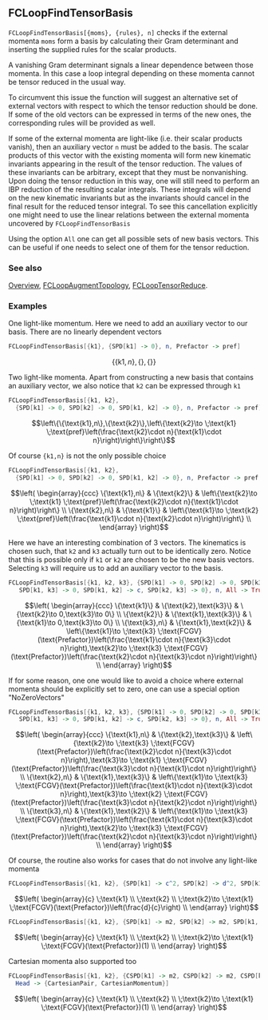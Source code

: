 ## FCLoopFindTensorBasis

`FCLoopFindTensorBasis[{moms}, {rules}, n]` checks if the external momenta `moms` form a basis by calculating their Gram determinant and inserting the supplied rules for the scalar products.

A vanishing Gram determinant signals a linear dependence between those momenta. In this case a loop integral depending on these momenta cannot be tensor reduced in the usual way.

To circumvent this issue the function will suggest an alternative set of external vectors with respect to which the tensor reduction should be done. If some of the old vectors can be expressed in terms of the new ones, the corresponding rules will be provided as well.

If some of the external momenta are light-like (i.e. their scalar products vanish), then an auxiliary vector `n` must be added to the basis. The scalar products of this vector with the existing momenta will form new kinematic invariants appearing in the result of the tensor reduction. The values of these invariants can be arbitrary, except that they must be nonvanishing. Upon doing the tensor reduction in this way, one will still need to perform an IBP reduction of the resulting scalar integrals. These integrals will depend on the new kinematic invariants but as the invariants should cancel in the final result for the reduced tensor integral. To see this cancellation explicitly one might need to use the linear relations between the external momenta uncovered by `FCLoopFindTensorBasis`

Using the option `All` one can get all possible sets of new basis vectors. This can be useful if one needs to select one of them for the tensor reduction.

### See also

[Overview](Extra/FeynCalc.md), [FCLoopAugmentTopology](FCLoopAugmentTopology.md), [FCLoopTensorReduce](FCLoopTensorReduce.md).

### Examples

One light-like momentum. Here we need to add an auxiliary vector to our basis. There are no linearly dependent vectors

```mathematica
FCLoopFindTensorBasis[{k1}, {SPD[k1] -> 0}, n, Prefactor -> pref]
```

$$\{\{\text{k1},n\},\{\},\{\}\}$$

Two light-like momenta. Apart from constructing a new basis that contains an auxiliary vector, we also notice that `k2` can be expressed through `k1`

```mathematica
FCLoopFindTensorBasis[{k1, k2}, 
  {SPD[k1] -> 0, SPD[k2] -> 0, SPD[k1, k2] -> 0}, n, Prefactor -> pref]
```

$$\left\{\{\text{k1},n\},\{\text{k2}\},\left\{\text{k2}\to \;\text{k1} \;\text{pref}\left(\frac{\text{k2}\cdot n}{\text{k1}\cdot n}\right)\right\}\right\}$$

Of course `{k1,n}` is not the only possible choice

```mathematica
FCLoopFindTensorBasis[{k1, k2}, 
  {SPD[k1] -> 0, SPD[k2] -> 0, SPD[k1, k2] -> 0}, n, Prefactor -> pref, All -> True]
```

$$\left(
\begin{array}{ccc}
 \{\text{k1},n\} & \{\text{k2}\} & \left\{\text{k2}\to \;\text{k1} \;\text{pref}\left(\frac{\text{k2}\cdot n}{\text{k1}\cdot n}\right)\right\} \\
 \{\text{k2},n\} & \{\text{k1}\} & \left\{\text{k1}\to \;\text{k2} \;\text{pref}\left(\frac{\text{k1}\cdot n}{\text{k2}\cdot n}\right)\right\} \\
\end{array}
\right)$$

Here we have an interesting combination of 3 vectors. The kinematics is chosen such, that `k2` and `k3` actually turn out to be identically zero. Notice that this is possible only if `k1` or `k2` are chosen to be the new basis vectors. Selecting `k3` will require us to add an auxiliary vector to the basis.

```mathematica
FCLoopFindTensorBasis[{k1, k2, k3}, {SPD[k1] -> 0, SPD[k2] -> 0, SPD[k3] -> 0, 
   SPD[k1, k3] -> 0, SPD[k1, k2] -> c, SPD[k2, k3] -> 0}, n, All -> True]
```

$$\left(
\begin{array}{ccc}
 \{\text{k1}\} & \{\text{k2},\text{k3}\} & \{\text{k2}\to 0,\text{k3}\to 0\} \\
 \{\text{k2}\} & \{\text{k1},\text{k3}\} & \{\text{k1}\to 0,\text{k3}\to 0\} \\
 \{\text{k3},n\} & \{\text{k1},\text{k2}\} & \left\{\text{k1}\to \;\text{k3} \;\text{FCGV}(\text{Prefactor})\left(\frac{\text{k1}\cdot n}{\text{k3}\cdot n}\right),\text{k2}\to \;\text{k3} \;\text{FCGV}(\text{Prefactor})\left(\frac{\text{k2}\cdot n}{\text{k3}\cdot n}\right)\right\} \\
\end{array}
\right)$$

If for some reason, one one would like to avoid a choice where external momenta should be explicitly set to zero, one can use a special option "NoZeroVectors"

```mathematica
FCLoopFindTensorBasis[{k1, k2, k3}, {SPD[k1] -> 0, SPD[k2] -> 0, SPD[k3] -> 0, 
   SPD[k1, k3] -> 0, SPD[k1, k2] -> c, SPD[k2, k3] -> 0}, n, All -> True, "NoZeroVectors" -> True]
```

$$\left(
\begin{array}{ccc}
 \{\text{k1},n\} & \{\text{k2},\text{k3}\} & \left\{\text{k2}\to \;\text{k3} \;\text{FCGV}(\text{Prefactor})\left(\frac{\text{k2}\cdot n}{\text{k3}\cdot n}\right),\text{k3}\to \;\text{k1} \;\text{FCGV}(\text{Prefactor})\left(\frac{\text{k3}\cdot n}{\text{k1}\cdot n}\right)\right\} \\
 \{\text{k2},n\} & \{\text{k1},\text{k3}\} & \left\{\text{k1}\to \;\text{k3} \;\text{FCGV}(\text{Prefactor})\left(\frac{\text{k1}\cdot n}{\text{k3}\cdot n}\right),\text{k3}\to \;\text{k2} \;\text{FCGV}(\text{Prefactor})\left(\frac{\text{k3}\cdot n}{\text{k2}\cdot n}\right)\right\} \\
 \{\text{k3},n\} & \{\text{k1},\text{k2}\} & \left\{\text{k1}\to \;\text{k3} \;\text{FCGV}(\text{Prefactor})\left(\frac{\text{k1}\cdot n}{\text{k3}\cdot n}\right),\text{k2}\to \;\text{k3} \;\text{FCGV}(\text{Prefactor})\left(\frac{\text{k2}\cdot n}{\text{k3}\cdot n}\right)\right\} \\
\end{array}
\right)$$

Of course, the routine also works for cases that do not involve any light-like momenta

```mathematica
FCLoopFindTensorBasis[{k1, k2}, {SPD[k1] -> c^2, SPD[k2] -> d^2, SPD[k1, k2] -> c d }, n]
```

$$\left(
\begin{array}{c}
 \;\text{k1} \\
 \;\text{k2} \\
 \;\text{k2}\to \;\text{k1} \;\text{FCGV}(\text{Prefactor})\left(\frac{d}{c}\right) \\
\end{array}
\right)$$

```mathematica
FCLoopFindTensorBasis[{k1, k2}, {SPD[k1] -> m2, SPD[k2] -> m2, SPD[k1, k2] -> m2 }, n]
```

$$\left(
\begin{array}{c}
 \;\text{k1} \\
 \;\text{k2} \\
 \;\text{k2}\to \;\text{k1} \;\text{FCGV}(\text{Prefactor})(1) \\
\end{array}
\right)$$

Cartesian momenta also supported too

```mathematica
FCLoopFindTensorBasis[{k1, k2}, {CSPD[k1] -> m2, CSPD[k2] -> m2, CSPD[k1, k2] -> m2 }, n, 
  Head -> {CartesianPair, CartesianMomentum}]
```

$$\left(
\begin{array}{c}
 \;\text{k1} \\
 \;\text{k2} \\
 \;\text{k2}\to \;\text{k1} \;\text{FCGV}(\text{Prefactor})(1) \\
\end{array}
\right)$$